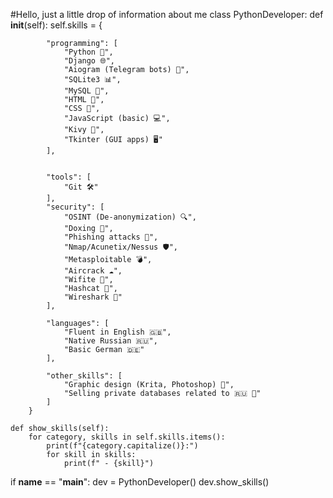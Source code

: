 #Hello, just a little drop of information about me
class PythonDeveloper:
    def __init__(self):
        self.skills = {

        
            "programming": [
                "Python 🐍",
                "Django 🌐",
                "Aiogram (Telegram bots) 🤖",
                "SQLite3 📊",
                "MySQL 🍔",
                "HTML 📜",
                "CSS 🎨",
                "JavaScript (basic) 💻",
                "Kivy 🌱",
                "Tkinter (GUI apps) 🖥️"
            ],

            
            "tools": [
                "Git 🛠️"
            ],
            "security": [
                "OSINT (De-anonymization) 🔍",
                "Doxing 📄",
                "Phishing attacks 🎣",
                "Nmap/Acunetix/Nessus 🛡️",
                "Metasploitable 💣",
                "Aircrack ☁️",
                "Wifite 📶",
                "Hashcat 🔑",
                "Wireshark 🌊"
            ],
        
            "languages": [
                "Fluent in English 🇬🇧",
                "Native Russian 🇷🇺",
                "Basic German 🇩🇪"
            ],
            
            "other_skills": [
                "Graphic design (Krita, Photoshop) 🎨",
                "Selling private databases related to 🇷🇺 💾"
            ]
        }

    def show_skills(self):
        for category, skills in self.skills.items():
            print(f"{category.capitalize()}:")
            for skill in skills:
                print(f" - {skill}")

if __name__ == "__main__":
    dev = PythonDeveloper()
    dev.show_skills()
